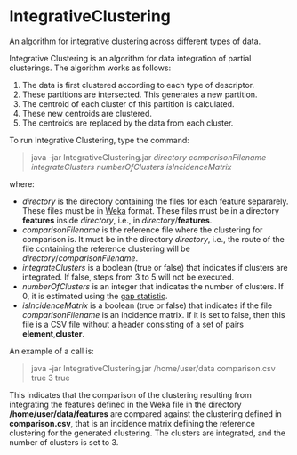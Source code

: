 # IntegrativeClustering
An algorithm for integrative clustering across different types of data.

Integrative Clustering is an algorithm for data integration of partial clusterings. The algorithm works as follows:

1. The data is first clustered according to each type of descriptor. 
2. These partitions are intersected. This generates a new partition.
3. The centroid of each cluster of this partition is calculated. 
4. These new centroids are clustered.
5. The centroids are replaced by the data from each cluster.

To run Integrative Clustering, type the command:

>java -jar IntegrativeClustering.jar _directory_ _comparisonFilename_ _integrateClusters_ _numberOfClusters_ _isIncidenceMatrix_

where:

* _directory_ is the directory containing the files for each feature separarely. These files must be in [Weka](http://www.cs.waikato.ac.nz/ml/weka/ "Weka") format. These files must be in a directory __features__ inside _directory_, i.e., in _directory_/__features__.
* _comparisonFilename_ is the reference file where the clustering for comparison is. It must be in the directory _directory_, i.e., the route of the file containing the reference clustering will be _directory_/_comparisonFilename_.
* _integrateClusters_ is a boolean (true or false) that indicates if clusters are integrated. If false, steps from 3 to 5 will not be executed.
* _numberOfClusters_ is an integer that indicates the number of clusters. If 0, it is estimated using the [gap statistic](http://doi.wiley.com/10.1111/1467-9868.00293 "Gap statistic").
* _isIncidenceMatrix_ is a boolean (true or false) that indicates if the file _comparisonFilename_ is an incidence matrix. If it is set to false, then this file is a CSV file without a header consisting of a set of pairs __element__,__cluster__.

An example of a call is:

>java -jar IntegrativeClustering.jar /home/user/data comparison.csv true 3 true

This indicates that the comparison of the clustering resulting from integrating the features defined in the Weka file in the directory __/home/user/data/features__ are compared against the clustering defined in __comparison.csv__, that is an incidence matrix defining the reference clustering for the generated clustering. The clusters are integrated, and the number of clusters is set to 3.
